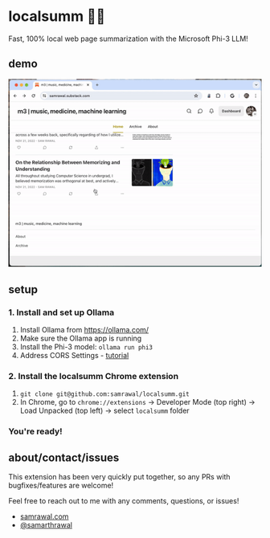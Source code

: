 # localsumm 🤖📕
Fast, 100% local web page summarization with the Microsoft Phi-3 LLM!

## demo
![Demo](./assets/demo.gif)

## setup
### 1. Install and set up Ollama
1. Install Ollama from https://ollama.com/
2. Make sure the Ollama app is running
3. Install the Phi-3 model: `ollama run phi3`
4. Address CORS Settings - [tutorial](https://medium.com/dcoderai/how-to-handle-cors-settings-in-ollama-a-comprehensive-guide-ee2a5a1beef0)



### 2. Install the localsumm Chrome extension
1. `git clone git@github.com:samrawal/localsumm.git`
2. In Chrome, go to `chrome://extensions` -> Developer Mode (top right) -> Load Unpacked (top left) -> select `localsumm` folder

### You're ready!

## about/contact/issues
This extension has been very quickly put together, so any PRs with bugfixes/features are welcome!

Feel free to reach out to me with any comments, questions, or issues!

- [samrawal.com](http://samrawal.com)
- [@samarthrawal](https://twitter.com/samarthrawal)
